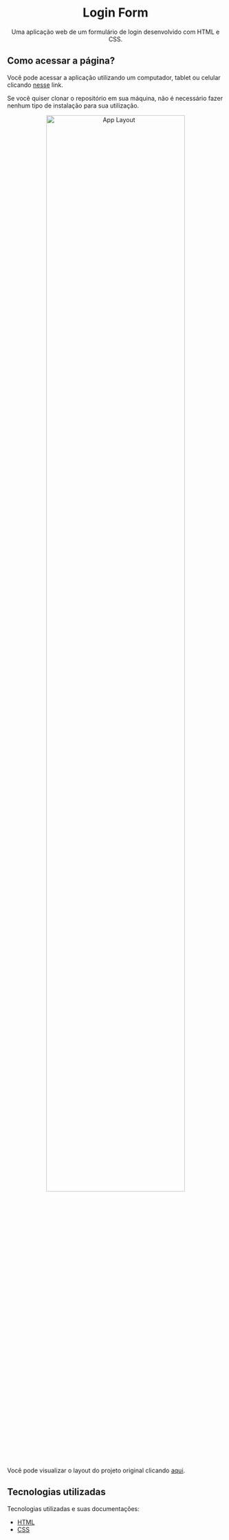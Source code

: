 <h1 align="center"> Login Form </h1>

<p align="center">
  Uma aplicação web de um formulário de login desenvolvido com HTML e CSS.
</p>

## Como acessar a página?

Você pode acessar a aplicação utilizando um computador, tablet ou celular clicando [nesse](https://karinebrandelli.github.io/login-form/) link.

Se você quiser clonar o repositório em sua máquina, não é necessário fazer nenhum tipo de instalação para sua utilização.

<p align="center">
  <img alt="App Layout" src="https://user-images.githubusercontent.com/108953489/215845776-02ac39c8-dca5-41f7-9c29-d2f94e0e7b08.png" width="80%">
</p>

Você pode visualizar o layout do projeto original clicando [aqui](<https://www.figma.com/file/SySOtDgZpnytV2DWtpqdiw/DD-%2F-Login-Form---CSS-(Copy)?node-id=216%3A2>).

## Tecnologias utilizadas

Tecnologias utilizadas e suas documentações:

- [HTML](https://developer.mozilla.org/pt-BR/docs/Web/HTML)
- [CSS](https://developer.mozilla.org/pt-BR/docs/Web/CSS)
